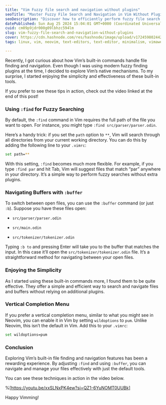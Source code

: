 ```yaml
---
title: "Vim Fuzzy file search and navigation without plugins"
seoTitle: "Master Fuzzy File Search and Navigation in Vim Without Plugins"
seoDescription: "Discover how to efficiently perform fuzzy file search and navigation in Vim using built-in commands like :find and :buffer—no plugins required."
datePublished: Sun Aug 25 2024 15:04:01 GMT+0000 (Coordinated Universal Time)
cuid: cm09p9jdr000g09lbhzc594lm
slug: vim-fuzzy-file-search-and-navigation-without-plugins
cover: https://cdn.hashnode.com/res/hashnode/image/upload/v1724598024421/b17ff5cf-14eb-4f05-814e-bf2ec62b6d9d.png
tags: linux, vim, neovim, text-editors, text-editor, minimalism, vimawesome, vimrc, fuzzy-search, fuzzy-file

---
```


Recently, I got curious about how Vim’s built-in commands handle file finding and navigation. Even though I was using modern fuzzy finding plugins at the time, I decided to explore Vim’s native mechanisms. To my surprise, I started enjoying the simplicity and effectiveness of these built-in tools.

If you prefer to see these tips in action, check out the video linked at the end of this post!

### Using `:find` for Fuzzy Searching

By default, the `:find` command in Vim requires the full path of the file you want to open. For instance, you might type `:find src/parser/parser.odin`.

Here’s a handy trick: if you set the `path` option to `**`, Vim will search through all directories from your current working directory. You can do this by adding the following line to your `.vimrc`:

```bash
set path=**
```

With this setting, `:find` becomes much more flexible. For example, if you type `:find par` and hit Tab, Vim will suggest files that match “par” anywhere in your directory. It’s a simple way to perform fuzzy searches without extra plugins.

### Navigating Buffers with `:buffer`

To switch between open files, you can use the `:buffer` command (or just `:b`). Suppose you have these files open:

* `src/parser/parser.odin`
    
* `src/main.odin`
    
* `src/tokenizer/tokenizer.odin`
    

Typing `:b to` and pressing Enter will take you to the buffer that matches the input. In this case it’ll open the `src/tokenizer/tokenizer.odin` file. It’s a straightforward method for navigating between your open files.

### Enjoying the Simplicity

As I started using these built-in commands more, I found them to be quite effective. They offer a simple and efficient way to search and navigate files and buffers without relying on additional plugins.

### Vertical Completion Menu

If you prefer a vertical completion menu, similar to what you might see in Neovim, you can enable it in Vim by setting `wildoptions` to `pum`. Unlike Neovim, this isn’t the default in Vim. Add this to your `.vimrc`:

```bash
set wildoptions=pum
```

### Conclusion

Exploring Vim’s built-in file finding and navigation features has been a rewarding experience. By adjusting `:find` and using `:buffer`, you can navigate and manage your files effectively with just the default tools.

You can see these techniques in action in the video below.

%[https://youtu.be/xxSLNxPK4ew?si=QZ1-6YuNOMT0UUBk] 

Happy Vimming!